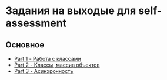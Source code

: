 # Задания на выходые для self-assessment

## Основное

- [Part 1 - Работа с классами](part-1/)
- [Part 2 - Классы, массив объектов](part-2/)
- [Part 3 - Асинхронность](part-3/)
